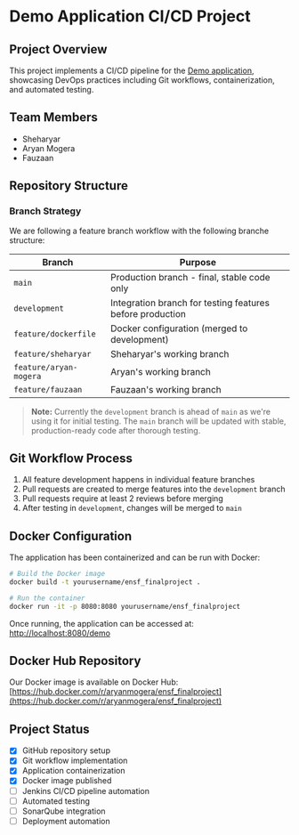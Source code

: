 # Demo Application CI/CD Project

## Project Overview
This project implements a CI/CD pipeline for the [Demo application](https://github.com/7ep/demo), showcasing DevOps practices including Git workflows, containerization, and automated testing.

## Team Members
- Sheharyar
- Aryan Mogera
- Fauzaan

## Repository Structure

### Branch Strategy
We are following a feature branch workflow with the following branche structure:

| Branch | Purpose |
|--------|---------|
| `main` | Production branch - final, stable code only |
| `development` | Integration branch for testing features before production |
| `feature/dockerfile` | Docker configuration (merged to development) |
| `feature/sheharyar` | Sheharyar's working branch |
| `feature/aryan-mogera` | Aryan's working branch |
| `feature/fauzaan` | Fauzaan's working branch |

> **Note:** Currently the `development` branch is ahead of `main` as we're using it for initial testing. The `main` branch will be updated with stable, production-ready code after thorough testing.

## Git Workflow Process

1. All feature development happens in individual feature branches
2. Pull requests are created to merge features into the `development` branch
3. Pull requests require at least 2 reviews before merging
4. After testing in `development`, changes will be merged to `main`

## Docker Configuration

The application has been containerized and can be run with Docker:

```bash
# Build the Docker image
docker build -t yourusername/ensf_finalproject .

# Run the container
docker run -it -p 8080:8080 yourusername/ensf_finalproject
```

Once running, the application can be accessed at: [http://localhost:8080/demo](http://localhost:8080/demo)

## Docker Hub Repository

Our Docker image is available on Docker Hub:
[https://hub.docker.com/r/aryanmogera/ensf_finalproject](https://hub.docker.com/r/aryanmogera/ensf_finalproject)

## Project Status
- [x] GitHub repository setup
- [x] Git workflow implementation
- [x] Application containerization
- [x] Docker image published
- [ ] Jenkins CI/CD pipeline automation
- [ ] Automated testing
- [ ] SonarQube integration
- [ ] Deployment automation
